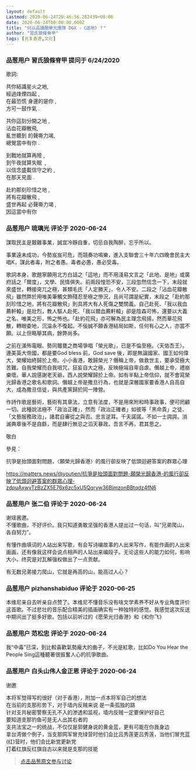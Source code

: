 ```yaml
---
layout: default
Lastmod: 2020-06-24T20:46:56.282439+00:00
date: 2020-06-24T00:00:00.000Z
title: "何以品讀願榮光團隊 DGX -《這地》？"
author: "習氏狼條脊甲"
tags: [光复香港,文化]
---
```



### 品葱用户 **習氏狼條脊甲** 提问于 6/24/2020
    
歌詞:  
  
共你結識星火之地,  
經過烽煙四起 ,  
在最恐慌 身邊的是你 ,  
方可一鼓作氣 .  
  
  
共你這刻分開之地 ,  
沾血花瓣散飛,  
亂世聽到 的聲嘶力竭,  
總覺當中有你 .  
  
  
到戰地就算再險 ,     
到午夜就算失眠  ,   
以信念盛載信守之約 ,  
在那天見面 .  
  
  
赴約那刻珍惜之地 ,  
將有花瓣散飛 ,  
盛世再起 必聲嘶力竭 ,  
因這當中有你
    
                

### 品葱用户 **琉璃光** 评论于 2020-06-24
        
謀取民主是艱難事業，誠宜冷靜自重，切忌自我陶醉，忘乎所以。  
  
事業遠未成功，今勢岌岌可危，而競奏功鳴樂，進入支聯會三十年六四晚會民主大唱K，謀此者毒，附之者愚。毒者必愚，愚必受毒。  
  
歌詞本身，歌題寧願用北方白話之「這地」而不用淺易文言之「此地、是地」或廣府話之「爾度」，文學、民情俱失。前兩段惶恐不安，三段忽然信念一下，末段就來盛世，轉接突兀之極，甚類毛氏「人定勝天」，令人不安。二段之「沾血花瓣散飛」雖然弊於用唯美筆觸文飾殘忍至極之慘況，且尚可謂是紀實，末段之「赴約那刻珍惜之地，將有花瓣散飛」則具將大有人死傷之雙關義。自己赴死、「我以我血薦軒轅」是壯烈，教人驅人赴死、「我以爾血薦軒轅」卻是陰森可怖，還要以大義之名、唯美之形，怖之怖也。「赴約花飛」亦可解為民主理念飛揚，然而華花飛散，轉眼委地，沉淪永不復起。不佞誠不願香港結局如斯，任何有心之人，亦當不願。以上但略舉其病，餘弊尚多。  
  
之前在滿佈電眼、勢同鼈甕之商場爭唱「榮光歌」，已是不倫至極。〈天佑吾王〉。連美英大帝國，都是要God bless 前，God save 後，即是無論國家、國王如何偉大，榮耀始終歸於上帝。小小香港，敢歸榮光？僭稱上帝，做救世主，要承受極大苦難。自我榮耀而自我咀咒，狂妄自大之極，反映極端自卑自虐。僭越上帝，禮崩樂壞。華人說感謝老天爺，西人說榮耀歸於上帝。如有半點上帝信仰，就不會寫榮光歸香港之歌名和歌詞。僭越上帝是撒旦行為，也就是深層國家要香港人自高自大，成為撒旦信徒，與共產黨歸於同一陣營。  
  
作詩作歌是藝術，藝術有其章法，立意有法度，不是用來附和時事政事，便可罔顧一切。此種說法極不「政治正確」，然而「政治正確者」如彼等「黑命貴」之徒、「文藝服務政治」，諸君自審從之與否。忠言逆耳。千夫諾諾，不如一士諤諤。消滅典章後不是自繇，而是肆行無忌之滔天暴政。吾言不再，君其思之。  
  
敬白  
  
  
參見：  
  
抗爭是抬頭面對問題，〈願榮光歸香港〉的風行卻反映了低頭迴避答案的群眾心理  
  
https://matters.news/@youtien/抗爭是抬頭面對問題-願榮光歸香港-的風行卻反映了低頭迴避答案的群眾心理-zdpuAxwvTzBzZX5E76x6zc5xU5Qqrvw36BjmzonBBtqdz4fN6
        
                

### 品葱用户 **张二伯** 评论于 2020-06-24
        
谢瑶酱邀。  
不懂歌曲，不好评价。我只知道勇敢坚强的香港人提出过一句话，叫“兄弟爬山，各自努力”。  
  
有懂作曲填词的人站出来写歌，有会写诗编故事的人出来写作，有能作画的人出来画画，还有像我这样会说点相声的人站出来编段子。无论这些人的能力如何，影响大小，终究是对瓦解强权做出了一点贡献。  
  
有无数兄弟接力爬山，它就是再高的山，能高过人心？
        
                

### 品葱用户 **pizhanshabiduo** 评论于 2020-06-25
        
本维尼亲自去听亲自点赞了。本维尼不懂音乐没有啥文学素养不好从专业角度评价这首歌。不过悲壮的音乐配合精美的插画确实有一种独特的感觉。我感觉这次反送中期间出了挺多好歌。包括以前听过的《愿荣光归香港》和《和你飞》
        
                

### 品葱用户 **范松忠** 评论于 2020-06-24
        
我“中毒”已深，到比較喜歡氣勢龐大的曲子，不光是紅歌，比如Do You Hear the People Sing這種聽著很振奮人心的抗爭歌曲。
        
                

### 品葱用户 **白头山伟人金正恩** 评论于 2020-06-24
        
谢邀  
  
本将军觉得写的很好（对于香港），附加一点本将军自己的想法  
在当前的支那形势下，对于墙内反贼来说 是一条孤独的路  
针对支共秘密警察无孔不入的渗透和监视，墙内反贼一定要保护好自己  
要知道支那钓鱼可是无人出其右者的  
支共法宝之一的统战，不仅仅是郭健身说的黄金蓝，更有可能在你我身边  
拿台湾做个例子，当支那网军冒充绿营时他们会比吕秀莲更吕秀莲，当他们冒充蓝(红)营时，他们会比新党更新党  
打着红旗反红旗自古以来就是支那的技能
        
                





> [点击品葱原文参与讨论](https://pincong.rocks/question/27651)


